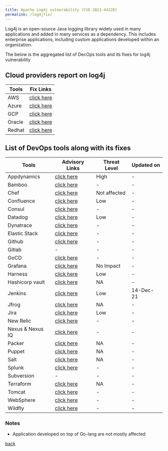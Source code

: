 ```yaml
---
title: Apache Log4j vulnerability (CVE-2021-44228)
permalink: /log4jfix/
---
```


Log4j is an open-source Java logging library widely used in many applications and added in many services as a dependency. This includes enterprise applications, including custom applications developed within an organization.

The below is the aggregated list of DecOps tools and its fixes for log4j vulnerability
## Cloud providers report on log4j

| Tools       | Fix Links |
| ----------- | ----------- |
|	AWS	|	[click here](https://aws.amazon.com/security/security-bulletins/AWS-2021-006/)	|
|	Azure	|	[click here](https://msrc-blog.microsoft.com/2021/12/11/microsofts-response-to-cve-2021-44228-apache-log4j2/)	|
|	GCP	|	[click here](https://cloud.google.com/blog/products/identity-security/cloud-ids-to-help-detect-cve-2021-44228-apache-log4j-vulnerability)	|
|	Oracle	|	[click here](https://www.oracle.com/security-alerts/alert-cve-2021-44228.html)	|
|	Redhat	|	[click here](https://access.redhat.com/security/cve/cve-2021-44228)	|

## List of DevOps tools along with its fixes

| Tools        | Advisory Links    | Threat Level  | Updated on   |
|------------- |------------- |-------------- |------------- |
| Appdynamics | [click here](https://docs.appdynamics.com/display/PAA/Security+Advisory%3A+Apache+Log4j+Vulnerability) | High | - |
| Bamboo | [click here](https://confluence.atlassian.com/kb/faq-for-cve-2021-44228-1103069406.html) | - | - |
| Chef | [click here](https://www.chef.io/blog/is-chef-vulnerable-to-cve-2021-44228-\(log4j\)) | Not affected | - |
| Confluence| [click here](https://confluence.atlassian.com/kb/faq-for-cve-2021-44228-1103069406.html) | Low | - |
| Consul | [click here](https://discuss.hashicorp.com/t/hcsec-2021-32-hashicorp-response-to-apache-log4j-2-security-issue-cve-2021-44228/33138) | - | - |
| Datadog| [click here](https://www.datadoghq.com/log4j-vulnerability/) | Low | - |
| Dynatrace | [click here](https://www.dynatrace.com/news/blog/log4shell-vulnerability/) | - | - |
| Elastic Stack | [click here](https://discuss.elastic.co/t/apache-log4j2-remote-code-execution-rce-vulnerability-cve-2021-44228-esa-2021-31/291476) | - | - |
| Github | [click here](https://github.blog/2021-12-13-githubs-response-to-log4j-vulnerability-cve-2021-44228/) | - | - |
| Gitlab | - | - | - |
| GoCD | [click here](https://github.com/gocd/gocd/discussions/9931) | - | - |
| Grafana | [click here](https://github.com/grafana/grafana/issues/43000) | No Impact | - |
| Harness | [click here](https://harness.io/blog/log4shell-response/) | Low | - |
| Hashicorp vault | [click here](https://discuss.hashicorp.com/t/hcsec-2021-32-hashicorp-response-to-apache-log4j-2-security-issue-cve-2021-44228/33138) | NA | - |
| Jenkins | [click here](https://www.jenkins.io/blog/2021/12/10/log4j2-rce-CVE-2021-44228/) | Low | 14-Dec-21 |
| Jfrog | [click here](https://jfrog.com/knowledge-base/general-jfrog-services-are-not-affected-by-vulnerability-cve-2021-44228/) | NA | - |
| Jira | [click here](https://confluence.atlassian.com/kb/faq-for-cve-2021-44228-1103069406.html) | Low | - |
| New Relic | [click here](https://discuss.newrelic.com/t/log4j-zero-day-vulnerability-and-the-new-relic-java-agent/170322) | - | - |
| Nexus & Nexus IQ | [click here](https://blog.sonatype.com/a-new-0-day-log4j-vulnerability-discovered-in-the-wild) | - | - |
| Packer | [click here](https://discuss.hashicorp.com/t/hcsec-2021-32-hashicorp-response-to-apache-log4j-2-security-issue-cve-2021-44228/33138) | NA | - |
| Puppet | [click here](https://puppet.com/blog/puppet-response-to-remote-code-execution-vulnerability-cve-2021-44228/) | NA | - |
| Salt | [click here](https://salt.security/blog/the-log4shell-cve-2021-44228-vulnerability-what-it-is-how-it-works-and-how-to-protect-yourself) | NA | - |
| Splunk | [click here](https://www.splunk.com/en_us/blog/bulletins/splunk-security-advisory-for-apache-log4j-cve-2021-44228.html) | - | - |
| Subversion | - | - | - |
| Terraform | [click here](https://discuss.hashicorp.com/t/hcsec-2021-32-hashicorp-response-to-apache-log4j-2-security-issue-cve-2021-44228/33138) | NA | - |
| Tomcat | [click here](http://mail-archives.apache.org/mod_mbox/www-announce/202112.mbox/%3C028d1058-2e48-f72c-2037-2070d73b7411@apache.org%3E) | - | - |
| WebSphere | [click here](https://www.ibm.com/support/pages/node/6525706) | - | - |
| Wildfly| [click here](https://www.wildfly.org/news/2021/12/13/Log4j-CVEs/) | - | - |

### Notes
* Application developed on top of Go-lang are not mostly affected

[back](index.md)